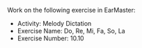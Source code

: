 Work on the following exercise in EarMaster:
- Activity: Melody Dictation
- Exercise Name: Do, Re, Mi, Fa, So, La
- Exercise Number: 10.10
